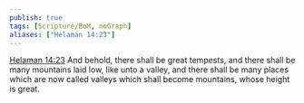 ```yaml
---
publish: true
tags: [Scripture/BoM, noGraph]
aliases: ["Helaman 14:23"]
---
```

[Helaman 14:23](https://churchofjesuschrist.org/study/scriptures/bofm/hel/14?lang=eng&id=p23#p23) And behold, there shall be great tempests, and there shall be many mountains laid low, like unto a valley, and there shall be many places which are now called valleys which shall become mountains, whose height is great.
